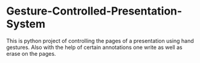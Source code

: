 # Gesture-Controlled-Presentation-System

This is python project of controlling the pages of a presentation using hand gestures. 
Also with the help of certain annotations one write as well as erase on the pages.
